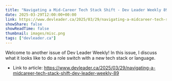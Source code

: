 ```yaml
---
title: "Navigating a Mid-Career Tech Stack Shift - Dev Leader Weekly 89"
date: 2025-03-29T12:00:00+00:00
link: https://www.devleader.ca/2025/03/29/navigating-a-midcareer-tech-stack-shift-dev-leader-weekly-89
showShare: false
showReadTime: false
thumbnail: images/misc.png
tags: ["devleader.ca"]
---
```

Welcome to another issue of Dev Leader Weekly! In this issue, I discuss what it looks like to do a role switch with a new tech stack or language.

- Link to article: https://www.devleader.ca/2025/03/29/navigating-a-midcareer-tech-stack-shift-dev-leader-weekly-89